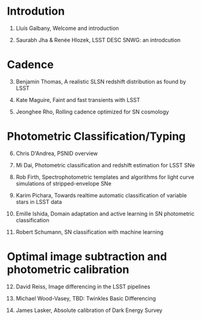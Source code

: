 # Introdution

1. Lluís Galbany, Welcome and introduction

2. Saurabh Jha & Renée Hlozek, LSST DESC SNWG: an introdcution

# Cadence

3. Benjamin Thomas, A realistic SLSN redshift distribution as found by LSST

4. Kate Maguire, Faint and fast transients with LSST

5. Jeonghee Rho, Rolling cadence optimized for SN cosmology

# Photometric Classification/Typing

6. Chris D'Andrea, PSNID overview

7. Mi Dai, Photometric classification and redshift estimation for LSST SNe

8. Rob Firth, Spectrophotometric templates and algorithms for light curve simulations of stripped-envelope SNe

9. Karim Pichara, Towards realtime automatic classification of variable stars in LSST data
 
10. Emille Ishida, Domain adaptation and active learning in SN photometric classification

11. Robert Schumann, SN classification with machine learning

# Optimal image subtraction and photometric calibration

12. David Reiss, Image differencing in the LSST pipelines

13. Michael Wood-Vasey, TBD: Twinkles Basic Differencing

14. James Lasker, Absolute calibration of Dark Energy Survey